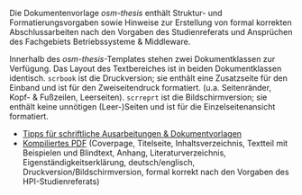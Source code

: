 Die Dokumentenvorlage *osm-thesis* enthält Struktur- und Formatierungsvorgaben sowie Hinweise zur Erstellung von formal korrekten Abschlussarbeiten nach den Vorgaben des Studienreferats und Ansprüchen des Fachgebiets Betriebssysteme & Middleware.

Innerhalb des _osm-thesis_-Templates stehen zwei Dokumentklassen zur Verfügung. Das Layout des Textbereiches ist in beiden Dokumentklassen identisch. `scrbook` ist die Druckversion; sie enthält eine Zusatzseite für den Einband und ist für den Zweiseitendruck formatiert. (u.a. Seitenränder, Kopf- & Fußzeilen, Leerseiten). `scrreprt` ist die Bildschirmversion; sie enthält keine unnötigen (Leer-)Seiten und ist für die Einzelseitenansicht formatiert.

- [Tipps für schriftliche Ausarbeitungen & Dokumentvorlagen](https://www.dcl.hpi.uni-potsdam.de/media/theses/)
- [Kompiliertes PDF](https://gitlab.com/hpi-potsdam/osm/thesis-template/-/jobs/artifacts/master/raw/thesis.pdf?job=build) (Coverpage, Titelseite, Inhaltsverzeichnis, Textteil mit Beispielen und Blindtext, Anhang, Literaturverzeichnis, Eigenständigkeitserklärung, deutsch/englisch, Druckversion/Bildschirmversion, formal korrekt nach den Vorgaben des HPI-Studienreferats)

